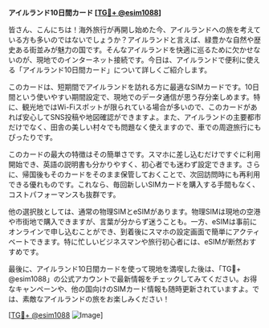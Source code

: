 **アイルランド10日間カード [[TG💪+ @esim1088](https://t.me/s/esim1088)]**

皆さん、こんにちは！海外旅行が再開し始めた今、アイルランドへの旅を考えている方も多いのではないでしょうか？アイルランドと言えば、緑豊かな自然や歴史ある街並みが魅力の国です。そんなアイルランドを快適に巡るために欠かせないのが、現地でのインターネット接続です。今日は、アイルランドで便利に使える「アイルランド10日間カード」について詳しくご紹介します。

このカードは、短期間でアイルランドを訪れる方に最適なSIMカードです。10日間という使いやすい期間設定で、現地でのデータ通信が思う存分楽しめます。特に、観光地ではWi-Fiスポットが限られている場合が多いので、このカードがあれば安心してSNS投稿や地図確認ができますよ。また、アイルランドの主要都市だけでなく、田舎の美しい村々でも問題なく使えますので、車での周遊旅行にもぴったりです。

このカードの最大の特徴はその簡単さです。スマホに差し込むだけですぐに利用開始でき、英語の説明書も分かりやすく、初心者でも迷わず設定できます。さらに、帰国後もそのカードをそのまま保管しておくことで、次回訪問時にも再利用できる優れものです。これなら、毎回新しいSIMカードを購入する手間もなく、コストパフォーマンスも抜群です。

他の選択肢としては、通常の物理SIMとeSIMがあります。物理SIMは現地の空港や市街地で購入できますが、言葉が分からず迷うことも。一方、eSIMは事前にオンラインで申し込むことができ、到着後にスマホの設定画面で簡単にアクティベートできます。特に忙しいビジネスマンや旅行初心者には、eSIMが断然おすすめです。

最後に、アイルランド10日間カードを使って現地を満喫した後は、「TG💪+ @esim1088」の公式アカウントで最新情報をチェックしてみてください。お得なキャンペーンや、他の国向けのSIMカード情報も随時更新されていますよ。では、素敵なアイルランドの旅をお楽しみください！

[[TG💪+ @esim1088](https://t.me/s/esim1088) ![Image](https://i.postimg.cc/Y0z9fWf4/image.png)]